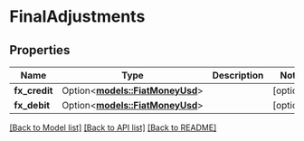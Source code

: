 # FinalAdjustments

## Properties

Name | Type | Description | Notes
------------ | ------------- | ------------- | -------------
**fx_credit** | Option<[**models::FiatMoneyUsd**](FiatMoneyUsd.md)> |  | [optional]
**fx_debit** | Option<[**models::FiatMoneyUsd**](FiatMoneyUsd.md)> |  | [optional]

[[Back to Model list]](../README.md#documentation-for-models) [[Back to API list]](../README.md#documentation-for-api-endpoints) [[Back to README]](../README.md)


